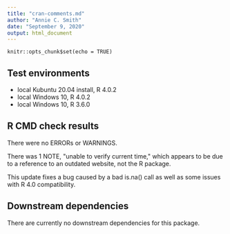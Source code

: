```yaml
---
title: "cran-comments.md"
author: "Annie C. Smith"
date: "September 9, 2020"
output: html_document
---
```


```{r setup, include=FALSE}
knitr::opts_chunk$set(echo = TRUE)
```
## Test environments
* local Kubuntu 20.04 install, R 4.0.2
* local Windows 10, R 4.0.2
* local Windows 10, R 3.6.0

## R CMD check results
There were no ERRORs or WARNINGS. 

There was 1 NOTE, "unable to verify current time," which appears to be due to a reference to an outdated website, not the R package.

This update fixes a bug caused by a bad is.na() call as well as some issues with R 4.0 compatibility.

## Downstream dependencies
There are currently no downstream dependencies for this package.
